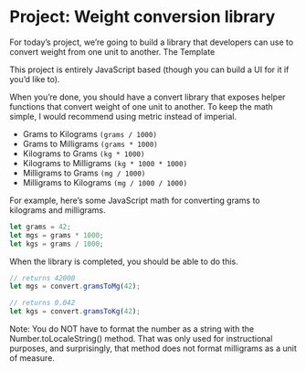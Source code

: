 # Project: Weight conversion library

For today’s project, we’re going to build a library that developers can use to convert weight from one unit to another.
The Template

This project is entirely JavaScript based (though you can build a UI for it if you’d like to).

When you’re done, you should have a convert library that exposes helper functions that convert weight of one unit to another. To keep the math simple, I would recommend using metric instead of imperial.

- Grams to Kilograms `(grams / 1000)`
- Grams to Milligrams `(grams * 1000)`
- Kilograms to Grams `(kg * 1000)`
- Kilograms to Milligrams `(kg * 1000 * 1000)`
- Milligrams to Grams `(mg / 1000)`
- Milligrams to Kilograms `(mg / 1000 / 1000)`

For example, here’s some JavaScript math for converting grams to kilograms and milligrams.

```js
let grams = 42;
let mgs = grams * 1000;
let kgs = grams / 1000;
```

When the library is completed, you should be able to do this.

```js
// returns 42000
let mgs = convert.gramsToMg(42);

// returns 0.042
let kgs = convert.gramsToKg(42);
```

Note: You do NOT have to format the number as a string with the Number.toLocaleString() method. That was only used for instructional purposes, and surprisingly, that method does not format milligrams as a unit of measure.
